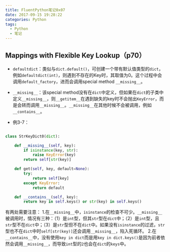 ```yaml
---
title: FluentPython笔记0x07
date: 2017-09-15 19:28:22
categories: Python
tags:
  - Python
  - 笔记
---
```


## Mappings with Flexible Key Lookup（p70）

+ `defaultdict`：类似与`dict.default()`，可创建一个带有默认值类型的`dict`，例如`defaultdict(int)`，则遇到不存在的Key时，其取值为0。这个过程中会调用`default_factory`，进而会调用special method `__missing__`。

+ `__missing__`：该special method没有在`dict`中定义，但如果在`dict`的子类中定义`__missing__`，则`__getitem__`在遇到缺失的key时不会抛出`KeyError`，而是会转而调用`__missing__`。`__missing__`在其他时候不会被调用，例如`__contains__`。

+ 例3-7：

```python

class StrKeyDict0(dict):

    def __missing__(self, key):
        if isinstance(key, str):
            raise KeyError(key)
        return self[str(key)]

    def get(self, key, default=None):
        try:
            return self[key]
        except KeyError:
            return default

    def __contains__(self, key):
        return key in self.keys() or str(key) in self.keys()

```

有两处需要注意：
1.在`__missing__`中，`isinstance`的检查不可少。`__missing__`被调用时，情况有三种：（1）是`int`型，但其`str`型在`dict`中；（2）是`int`型，且`str`型不在`dict`中；（3）是`str`型但不在`dict`中。如果没有`isinstance`的过滤，`str`型也不在`dict`中时`self[str(key)]`还会调用`__missing__`，陷入死循环。
2.在`__contains__`中，没有使用`key in dict`而是用`key in dict.keys()`是因为前者依然会调用`__missing__`，而导致`int`型的`2`也会在`dict`的`keys`中。
